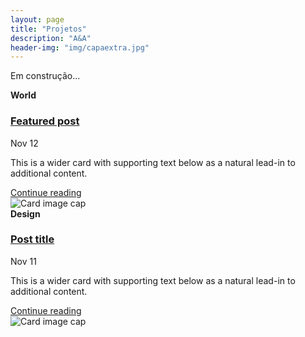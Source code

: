 ```yaml
---
layout: page
title: "Projetos"
description: "A&A"
header-img: "img/capaextra.jpg"
---
```


Em construção...
<head>
    <link href="../../dist/css/bootstrap.min.css" rel="stylesheet">
    <link href="https://fonts.googleapis.com/css?family=Playfair+Display:700,900" rel="stylesheet">
    <link href="blog.css" rel="stylesheet">
</head>

<div class="row mb-2">
    <div class="col-md-6">
        <div class="card flex-md-row mb-4 box-shadow h-md-250">
            <div class="card-body d-flex flex-column align-items-start">
                <strong class="d-inline-block mb-2 text-primary">World</strong>
                <h3 class="mb-0">
                <a class="text-dark" href="#">Featured post</a>
                </h3>
                <div class="mb-1 text-muted">Nov 12</div>
                <p class="card-text mb-auto">This is a wider card with supporting text below as a natural lead-in to additional content.</p>
                <a href="#">Continue reading</a>
            </div>
            <img class="card-img-right flex-auto d-none d-md-block" data-src="holder.js/200x250?theme=thumb" alt="Card image cap">
        </div>
    </div>
    <div class="col-md-6">
        <div class="card flex-md-row mb-4 box-shadow h-md-250">
            <div class="card-body d-flex flex-column align-items-start">
                <strong class="d-inline-block mb-2 text-success">Design</strong>
                <h3 class="mb-0">
                <a class="text-dark" href="#">Post title</a>
                </h3>
                <div class="mb-1 text-muted">Nov 11</div>
                <p class="card-text mb-auto">This is a wider card with supporting text below as a natural lead-in to additional content.</p>
                <a href="#">Continue reading</a>
            </div>
            <img class="card-img-right flex-auto d-none d-md-block" data-src="holder.js/200x250?theme=thumb" alt="Card image cap">
        </div>
    </div>
</div>
